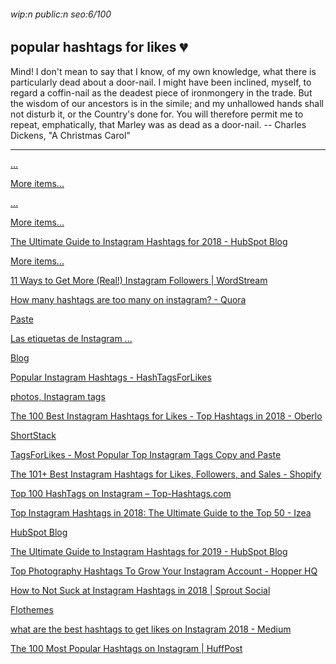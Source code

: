 ###### wip:n public:n seo:6/100

## popular hashtags for likes :broken_heart:

Mind!  I don't mean to say that I know, of my own knowledge, what there is
particularly dead about a door-nail.  I might have been inclined, myself,
to regard a coffin-nail as the deadest piece of ironmongery in the trade.
But the wisdom of our ancestors is in the simile; and my unhallowed hands
shall not disturb it, or the Country's done for.  You will therefore permit
me to repeat, emphatically, that Marley was as dead as a door-nail.
		-- Charles Dickens, "A Christmas Carol"


----------


[      ...](http://www.tagblender.net/mobile.php)

[More items... ](https://www.oberlo.com/blog/best-instagram-hashtags-for-likes)

[      ...](http://www.oberlo.com/blog/best-instagram-hashtags-for-likes)

[More items...](http://blog.hubspot.com/marketing/instagram-hashtags)

[      The Ultimate Guide to Instagram Hashtags for 2018 - HubSpot Blog ](https://blog.hubspot.com/marketing/instagram-hashtags)

[More items... ](https://www.wordstream.com/blog/ws/2016/10/19/get-more-instagram-followers)

[      11 Ways to Get More (Real!) Instagram Followers | WordStream ](https://www.wordstream.com/blog/ws/2016/10/19/get-more-instagram-followers)

[      How many hashtags are too many on instagram? - Quora ](https://www.quora.com/How-many-hashtags-are-too-many-on-instagram)

[Paste ](http://www.hashtagsforlikes.co/)

[Las etiquetas de Instagram ...](http://www.hashtagsforlikes.co/es/)

[Blog](http://www.hashtagsforlikes.co/blog/)

[Popular Instagram Hashtags - HashTagsForLikes ](http://www.hashtagsforlikes.co/popular-instagram-hashtags)

[photos, Instagram tags ](http://www.tagblender.net/mobile.php)

[The 100 Best Instagram Hashtags for Likes - Top Hashtags in 2018 - Oberlo ](http://www.oberlo.com/blog/best-instagram-hashtags-for-likes/amp)

[ShortStack ](http://www.shortstack.com/blog/158-most-popular-hashtags-for-instagram-marketing-and-more-2017/)

[TagsForLikes - Most Popular Top Instagram Tags Copy and Paste ](http://www.tagsforlikes.com/)

[The 101+ Best Instagram Hashtags for Likes, Followers, and Sales - Shopify ](http://www.shopify.com/content-services/blog/en/instagram-hashtags.amp)

[Top 100 HashTags on Instagram – Top-Hashtags.com ](http://top-hashtags.com/instagram/)

[Top Instagram Hashtags in 2018: The Ultimate Guide to the Top 50 - Izea ](http://izea.com/2018/06/07/top-instagram-hashtags-2018/)

[HubSpot Blog ](http://blog.hubspot.com/marketing/best-hashtags-twitter)

[The Ultimate Guide to Instagram Hashtags for 2019 - HubSpot Blog ](http://blog.hubspot.com/marketing/instagram-hashtags)

[Top Photography Hashtags To Grow Your Instagram Account - Hopper HQ ](http://www.hopperhq.com/blog/top-photography-hashtags-for-instagram/amp/)

[How to Not Suck at Instagram Hashtags in 2018 | Sprout Social ](http://sproutsocial.com/insights/hashtags-for-instagram/amp/)

[Flothemes ](http://flothemes.com/instagram-hashtags/)

[what are the best hashtags to get likes on Instagram 2018 - Medium ](http://medium.com/@Bonnie.simpson/what-are-the-best-hashtags-to-get-likes-on-instagram-2018-f1fcf793f41e)

[The 100 Most Popular Hashtags on Instagram | HuffPost ](http://m.huffpost.com/us/entry/us_2463195)

